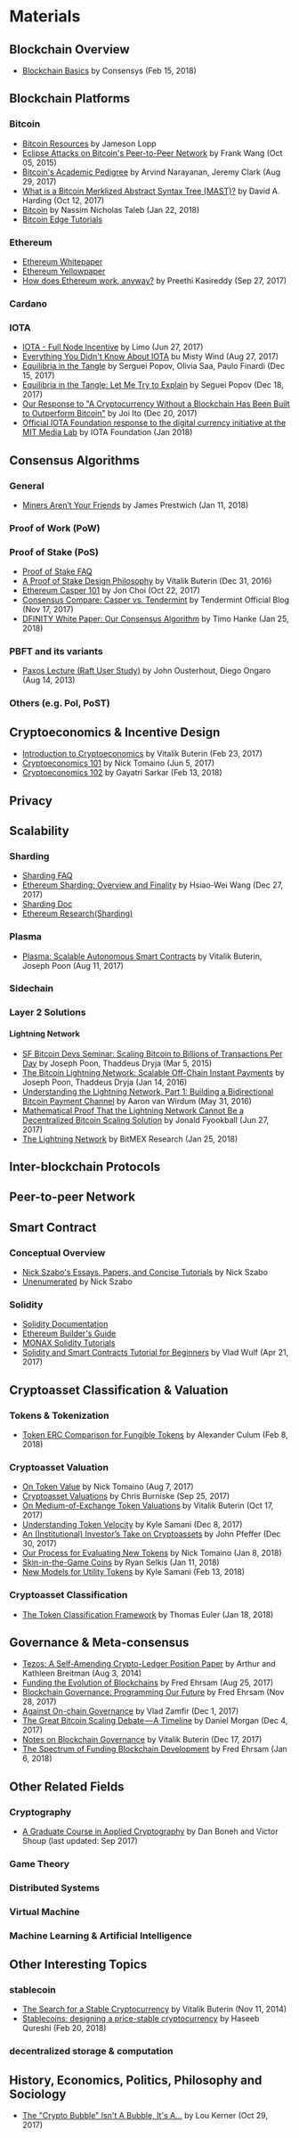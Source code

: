 # Materials

## Blockchain Overview
- [Blockchain Basics](https://leanpub.com/blockchainknowledgetree) by Consensys (Feb 15, 2018)

## Blockchain Platforms
### Bitcoin
- [Bitcoin Resources](http://lopp.net/bitcoin.html) by Jameson Lopp
- [Eclipse Attacks on Bitcoin's Peer-to-Peer Network](https://medium.com/mit-security-seminar/eclipse-attacks-on-bitcoin-s-peer-to-peer-network-e0da797302c2) by Frank Wang (Oct 05, 2015) 
- [Bitcoin's Academic Pedigree](https://queue.acm.org/detail.cfm?id=3136559) by Arvind Narayanan, Jeremy Clark (Aug 29, 2017)
- [What is a Bitcoin Merklized Abstract Syntax Tree (MAST)?](https://bitcointechtalk.com/what-is-a-bitcoin-merklized-abstract-syntax-tree-mast-33fdf2da5e2f) by David A. Harding (Oct 12, 2017)
- [Bitcoin](https://medium.com/opacity/bitcoin-1537e616a074) by Nassim Nicholas Taleb (Jan 22, 2018)
- [Bitcoin Edge Tutorials](https://bitcoinedge.org/tutorials)

### Ethereum
- [Ethereum Whitepaper](https://github.com/ethereum/wiki/wiki/White-Paper)
- [Ethereum Yellowpaper](https://github.com/ethereum/yellowpaper)
- [How does Ethereum work, anyway?](https://medium.com/@preethikasireddy/how-does-ethereum-work-anyway-22d1df506369) by Preethi Kasireddy (Sep 27, 2017)
### Cardano
### IOTA
- [IOTA - Full Node Incentive](http://www.tangleblog.com/2017/06/27/incentive-run-fullnode-iota/) by Limo (Jun 27, 2017)
- [Everything You Didn't Know About IOTA](https://medium.com/@mistywind/iota-fud-answered-by-a-non-techie-enthusiast-2312325fddb6) bu Misty Wind (Aug 27, 2017)
- [Equilibria in the Tangle](https://arxiv.org/pdf/1712.05385.pdf) by Serguei Popov, Olivia Saa, Paulo Finardi (Dec 15, 2017)
- [Equilibria in the Tangle: Let Me Try to Explain](https://blog.iota.org/equilibria-in-the-tangle-let-me-try-to-explain-b22ad6f00c13) by Seguei Popov (Dec 18, 2017)
- [Our Response to "A Cryptocurrency Without a Blockchain Has Been Built to Outperform Bitcoin"](https://www.media.mit.edu/posts/iota-response/) by Joi Ito (Dec 20, 2017)
- [Official IOTA Foundation response to the digital currency initiative at the MIT Media Lab](https://blog.iota.org/official-iota-foundation-response-to-the-digital-currency-initiative-at-the-mit-media-lab-part-4-11fdccc9eb6d) by IOTA Foundation (Jan 2018)

## Consensus Algorithms
### General
- [Miners Aren’t Your Friends](https://blog.keep.network/miners-arent-your-friends-cde9b6e0e9ac) by James Prestwich (Jan 11, 2018)
### Proof of Work (PoW)
### Proof of Stake (PoS)
- [Proof of Stake FAQ](https://github.com/ethereum/wiki/wiki/Proof-of-Stake-FAQ)
- [A Proof of Stake Design Philosophy](https://medium.com/@VitalikButerin/a-proof-of-stake-design-philosophy-506585978d51) by Vitalik Buterin (Dec 31, 2016)
- [Ethereum Casper 101](https://medium.com/@jonchoi/ethereum-casper-101-7a851a4f1eb0) by Jon Choi (Oct 22, 2017)
- [Consensus Compare: Casper vs. Tendermint](https://blog.cosmos.network/consensus-compare-casper-vs-tendermint-6df154ad56ae) by Tendermint Official Blog (Nov 17, 2017)
- [DFINITY White Paper: Our Consensus Algorithm](https://medium.com/dfinity/dfinity-white-paper-our-consensus-algorithm-a11adc0a054c) by Timo Hanke (Jan 25, 2018)
### PBFT and its variants
- [Paxos Lecture (Raft User Study)](https://www.youtube.com/watch?v=JEpsBg0AO6o&t=1871s&list=LLre8TRULW2293T7wD0ZQu3g&index=5) by John Ousterhout, Diego Ongaro (Aug 14, 2013)
### Others (e.g. PoI, PoST)

## Cryptoeconomics & Incentive Design
- [Introduction to Cryptoeconomics](https://www.youtube.com/watch?v=pKqdjaH1dRo) by Vitalik Buterin (Feb 23, 2017)
- [Cryptoeconomics 101](https://thecontrol.co/cryptoeconomics-101-e5c883e9a8ff) by Nick Tomaino (Jun 5, 2017)
- [Cryptoeconomics 102](https://hackernoon.com/cryptoeconomics-102-a87d000e3938) by Gayatri Sarkar (Feb 13, 2018)
## Privacy

## Scalability
### Sharding
- [Sharding FAQ](https://github.com/ethereum/wiki/wiki/Sharding-FAQ) 
- [Ethereum Sharding: Overview and Finality](https://medium.com/@icebearhww/ethereum-sharding-and-finality-65248951f649) by Hsiao-Wei Wang (Dec 27, 2017)
- [Sharding Doc](https://github.com/ethereum/sharding/blob/develop/docs/doc.md)
- [Ethereum Research(Sharding)](https://ethresear.ch/c/sharding)
### Plasma
- [Plasma: Scalable Autonomous Smart Contracts](https://plasma.io/) by Vitalik Buterin, Joseph Poon (Aug 11, 2017)
### Sidechain
### Layer 2 Solutions
#### Lightning Network
- [SF Bitcoin Devs Seminar: Scaling Bitcoin to Billions of Transactions Per Day](https://www.youtube.com/watch?v=8zVzw912wPo&t=2417s) by Joseph Poon, Thaddeus Dryja (Mar 5, 2015)
- [The Bitcoin Lightning Network: Scalable Off-Chain Instant Payments](https://lightning.network/lightning-network-paper.pdf) by Joseph Poon, Thaddeus Dryja (Jan 14, 2016)
- [Understanding the Lightning Network, Part 1: Building a Bidirectional Bitcoin Payment Channel](https://bitcoinmagazine.com/articles/understanding-the-lightning-network-part-building-a-bidirectional-payment-channel-1464710791/) by Aaron van Wirdum (May 31, 2016)
- [Mathematical Proof That the Lightning Network Cannot Be a Decentralized Bitcoin Scaling Solution](https://medium.com/@jonaldfyookball/mathematical-proof-that-the-lightning-network-cannot-be-a-decentralized-bitcoin-scaling-solution-1b8147650800) by Jonald Fyookball (Jun 27, 2017)
- [The Lightning Network](https://blog.bitmex.com/the-lightning-network/) by BitMEX Research (Jan 25, 2018)

## Inter-blockchain Protocols

## Peer-to-peer Network

## Smart Contract
### Conceptual Overview
- [Nick Szabo's Essays, Papers, and Concise Tutorials](http://www.fon.hum.uva.nl/rob/Courses/InformationInSpeech/CDROM/Literature/LOTwinterschool2006/szabo.best.vwh.net/index.html) by Nick Szabo
- [Unenumerated](http://unenumerated.blogspot.kr/) by Nick Szabo
### Solidity
- [Solidity Documentation](http://solidity.readthedocs.io/en/latest/)
- [Ethereum Builder's Guide](https://ethereumbuilders.gitbooks.io/guide/content/en/index.html)
- [MONAX Solidity Tutorials](https://monax.io/docs/solidity/)
- [Solidity and Smart Contracts Tutorial for Beginners](https://www.youtube.com/playlist?list=PLQeiVDgMaJcWnAZLElXKLZhS5a71Sxzw0) by Vlad Wulf (Apr 21, 2017)

## Cryptoasset Classification & Valuation
### Tokens & Tokenization
- [Token ERC Comparison for Fungible Tokens](http://blockchainers.org/index.php/2018/02/08/token-erc-comparison-for-fungible-tokens/) by Alexander Culum (Feb 8, 2018)
### Cryptoasset Valuation
- [On Token Value](https://thecontrol.co/on-token-value-e61b10b6175e) by Nick Tomaino (Aug 7, 2017)
- [Cryptoasset Valuations](https://medium.com/@cburniske/cryptoasset-valuations-ac83479ffca7) by Chris Burniske (Sep 25, 2017)
- [On Medium-of-Exchange Token Valuations](http://vitalik.ca/general/2017/10/17/moe.html) by Vitalik Buterin (Oct 17, 2017)
- [Understanding Token Velocity](https://multicoin.capital/2017/12/08/understanding-token-velocity/) by Kyle Samani (Dec 8, 2017)
- [An (Institutional) Investor’s Take on Cryptoassets](https://medium.com/john-pfeffer/an-institutional-investors-take-on-cryptoassets-690421158904) by John Pfeffer (Dec 30, 2017)
- [Our Process for Evaluating New Tokens](https://thecontrol.co/our-process-for-evaluating-new-tokens-4627ed97f500) by Nick Tomaino (Jan 8, 2018)
- [Skin-in-the-Game Coins](https://medium.com/tbis-weekly-bits/skin-in-the-game-coins-da0afdfdc650) by Ryan Selkis (Jan 11, 2018)
- [New Models for Utility Tokens](https://multicoin.capital/2018/02/13/new-models-utility-tokens/) by Kyle Samani (Feb 13, 2018)
### Cryptoasset Classification
- [The Token Classification Framework](https://medium.com/untitled-inc/the-token-classification-framework-290b518eaab6) by Thomas Euler (Jan 18, 2018)

## Governance & Meta-consensus
- [Tezos: A Self-Amending Crypto-Ledger Position Paper](https://www.tezos.com/static/papers/position_paper.pdf) by Arthur and Kathleen Breitman (Aug 3, 2014)
- [Funding the Evolution of Blockchains](https://medium.com/@FEhrsam/funding-the-evolution-of-blockchains-87d160988481) by Fred Ehrsam (Aug 25, 2017)
- [Blockchain Governance: Programming Our Future](https://medium.com/@FEhrsam/blockchain-governance-programming-our-future-c3bfe30f2d74) by Fred Ehrsam (Nov 28, 2017)
- [Against On-chain Governance](https://medium.com/@Vlad_Zamfir/against-on-chain-governance-a4ceacd040ca) by Vlad Zamfir (Dec 1, 2017)
- [The Great Bitcoin Scaling Debate — A Timeline](https://hackernoon.com/the-great-bitcoin-scaling-debate-a-timeline-6108081dbada) by Daniel Morgan (Dec 4, 2017)
- [Notes on Blockchain Governance](http://vitalik.ca/general/2017/12/17/voting.html) by Vitalik Buterin (Dec 17, 2017)
- [The Spectrum of Funding Blockchain Development](https://twitter.com/FEhrsam/status/949355735321780225) by Fred Ehrsam (Jan 6, 2018)

## Other Related Fields
### Cryptography
- [A Graduate Course in Applied Cryptography](http://toc.cryptobook.us/) by Dan Boneh and Victor Shoup (last updated: Sep 2017)
### Game Theory
### Distributed Systems
### Virtual Machine
### Machine Learning & Artificial Intelligence

## Other Interesting Topics
### stablecoin
- [The Search for a Stable Cryptocurrency](https://blog.ethereum.org/2014/11/11/search-stable-cryptocurrency/) by Vitalik Buterin (Nov 11, 2014)
- [Stablecoins: designing a price-stable cryptocurrency](https://hackernoon.com/stablecoins-designing-a-price-stable-cryptocurrency-6bf24e2689e5) by Haseeb Qureshi (Feb 20, 2018)
### decentralized storage & computation

## History, Economics, Politics, Philosophy and Sociology
- [The "Crypto Bubble" Isn't A Bubble, It's A...](https://hackernoon.com/with-greater-perspective-the-crypto-bubble-isnt-a-bubble-it-s-a-bc8de7b55f30) by Lou Kerner (Oct 29, 2017)
